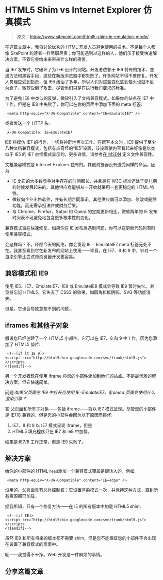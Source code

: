 # HTML5 Shim vs Internet Explorer 仿真模式

> 原文：<https://www.sitepoint.com/html5-shim-ie-emulation-mode/>

在这篇文章中，我将讨论优秀的 HTML 开发人员避免使用的技术。不是每个人都像 SitePoint 的读者一样尽职尽责；你可能遇到过这样的人，他们乐于接受快速解决方案，不管它会给未来带来什么样的痛苦。

当 IE7 发布时，它破坏了为 IE6 设计的网站。开发者依赖于 IE6 特有的技术、变通方法和黑客手段，这些在新版浏览器中都失败了。许多网站不得不被修复。开发人员理应受到指责，但 IE6 统治了多年，所以人们对这些变化感到恼火也就不足为奇了。微软受到了攻击，尽管他们只是在执行我们要求的标准。

为了避免 IE8 中类似的反弹，微软引入了文档兼容模式。如果你的站点在 IE7 中工作，但是在 IE8 中失败了，你可以在你的页面中添加下面的 meta 标签:

```
 <meta http-equiv="X-UA-Compatible" content="IE=EmulateIE7" /> 
```

或者发送一个 HTTP 头:

```
 X-UA-Compatible: IE=EmulateIE7 
```

IE8 将模仿 IE7 的行为，一切将神奇地再次工作。在撰写本文时，IE9 提供了至少八种文档兼容模式，包括有点奇怪的“IE5”设置，该设置使内容看起来好像是以类似于 IE5 的 IE7 古怪模式显示的。更多详情，请参考[在 MSDN](http://msdn.microsoft.com/en-us/library/cc288325%28v=vs.85%29.aspx) 定义文件兼容性。

文档兼容模式是 Internet Explorer 独有的。其他浏览器没有遭受同样的命运，因为:

*   IE 比它的大多数竞争对手存在的时间都长，并且是在 W3C 标准还处于婴儿期的时候发展起来的。其他供应商能够从一开始就采用一套更稳定的 HTML 特性。
*   微软向企业出售软件，并有长期合同承诺。其他供应商可以添加、修改或删除功能，而无需承担法律或财务后果。
*   与 Chrome、Firefox、Safari 和 Opera 的定期更新相比，微软两年的 IE 发布时间表不可避免地包含更多根本性的变化。

兼容模式旨在快速修复。如果你在 IE 发布后遇到问题，你可以在更新代码时暂时使用兼容模式。

会这样吗？不。环顾今天的网络，你会发现 IE = EmulateIE7 meta 标签无处不在。我甚至看到它在新发布的网站上使用——毕竟，在 IE7、8 和 9 中，针对一个渲染引擎比尝试跨浏览器开发更容易。

## 兼容模式和 IE9

使用 IE5、IE7、EmulateIE7、IE8 或 EmulateIE8 模式会导致 IE9 暂时失忆。浏览器忘记 HTML5。它失去了 CSS3 的效果，如圆角和框阴影。SVG 等功能消失。

但是，它也会导致意想不到的问题…

## iframes 和其他子对象

假设您已经创建了一个 HTML5 小部件。它可以在 IE7、8 和 9 中工作，因为您添加了 HTML5 垫片:

```
 <!--[if lt IE 9]>
<script src="http://html5shiv.googlecode.com/svn/trunk/html5.js"></script>
<![endif]--> 
```

另一个开发者现在使用 iframe 将您的小部件添加到他们的站点。不是最优雅的解决方案，但它快速简单。

问题:*如果父页面在 IE9 中打开但使用 IE=EmulateIE7，iframed 页面会使用什么渲染引擎？*

答:父页面和所有子对象——包括 iframe——将以 IE7 模式呈现。尽管您的小部件是 IE7/8 兼容的，但是您的小部件会因为以下原因而损坏:

1.  IE7、8 和 9 以 IE7 模式呈现 iframe，但是
2.  HTML5 填充程序只在 IE7 和 ie8 中加载。

结果是:IE7/8 工作正常，但是 IE9 失败了。

## 解决方案

给你的小部件的 HTML `head`添加一个兼容模式覆盖是很诱人的，例如

```
 <meta http-equiv="X-UA-Compatible" content="IE=edge" /> 
```

没用的。父页面具有总体控制权；它设置渲染模式一次，并保持这种方式，直到所有资源都已加载。

据我所知，只有一个修复方法——在 IE 的所有版本中加载 HTML5 shim:

```
 <!--[if IE]>
<script src="http://html5shiv.googlecode.com/svn/trunk/html5.js"></script>
<![endif]--> 
```

虽然 IE9 和所有将来的版本都不需要 shim，但是您不能保证您的小部件不会出现在设置了兼容模式的页面中。

呃——我觉得不干净。Web 开发是一件麻烦的事情。

## 分享这篇文章